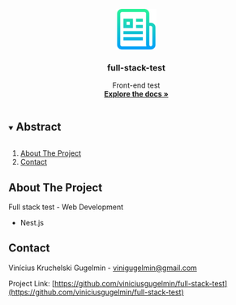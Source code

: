 <p align="center">
  <a href="https://github.com/viniciusgugelmin/full-stack-test">
    <img src="info/readme.png" alt="readme-logo" width="80" height="80">
  </a>

  <h3 align="center">full-stack-test</h3>

  <p align="center">
    Front-end test
    <br />
    <a href="https://github.com/viniciusgugelmin/full-stack-test"><strong>Explore the docs »</strong></a>
    <!--
    <a href="https://github.com/viniciusgugelmin/full-stack-test">View Demo</a>
    ·
    -->
  </p>
</p>


<details open="open">
  <summary><h2 style="display: inline-block">Abstract</h2></summary>
  <ol>
    <li>
      <a href="#about-the-project">About The Project</a>
    </li>
    <li><a href="#contact">Contact</a></li>
  </ol>
</details>



## About The Project
Full stack test - Web Development

- Nest.js


## Contact

Vinícius Kruchelski Gugelmin - vinigugelmin@gmail.com

Project Link: [https://github.com/viniciusgugelmin/full-stack-test](https://github.com/viniciusgugelmin/full-stack-test)
